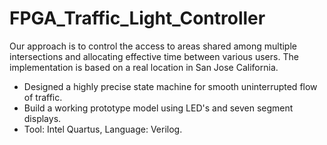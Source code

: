 # FPGA_Traffic_Light_Controller

Our approach is to control the access to areas shared among multiple intersections and allocating effective time between various users. The implementation is based on a real location in San Jose California.

- Designed a highly precise state machine for smooth uninterrupted flow of traffic.
- Build a working prototype model using LED's and seven segment displays.
- Tool: Intel Quartus, Language: Verilog.
